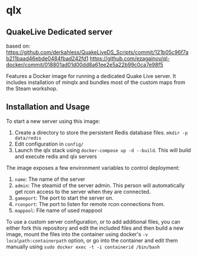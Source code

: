 # qlx

## QuakeLive Dedicated server

based on:
https://github.com/derkahless/QuakeLiveDS_Scripts/commit/121b05c96f7ab211baad46ebde0484fbad242fd1
https://github.com/ezagainov/ql-docker/commit/018801ad01d00dd8a61ee2e5a22b99c0ca7e98f5

Features a Docker image for running a dedicated Quake Live server.  It includes installation of minqlx and bundles most of the custom maps from the Steam workshop.

## Installation and Usage

To start a new server using this image:

1. Create a directory to store the persistent Redis database files. `mkdir -p data/redis`
2. Edit configuration in `config/`
3. Launch the qlx stack using `docker-compose up -d --build`. This will build and execute redis and qlx servers

The image exposes a few environment variables to control deployment:

1. `name`: The name of the server
2. `admin`: The steamid of the server admin.  This person will automatically get rcon access to the server when they are connected.
3. `gameport`: The port to start the server on.
4. `rconport`: The port to listen for remote rcon connections from.
5. `mappool`: File name of used mappool

To use a custom server configuration, or to add additional files, you can either fork this repository and edit the included files and then build a new image, mount the files into the container using docker's `-v localpath:containerpath` option, or go into the container and edit them manually using `sudo docker exec -t -i containerid /bin/bash`

